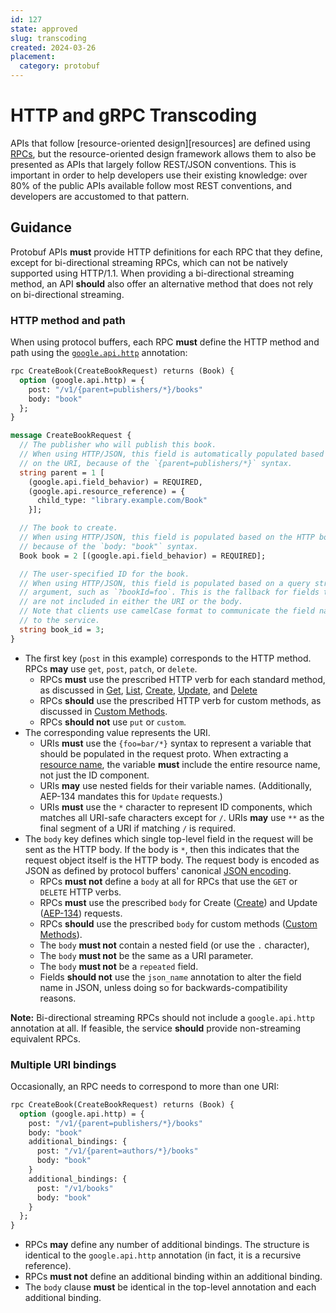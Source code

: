 ```yaml
---
id: 127
state: approved
slug: transcoding
created: 2024-03-26
placement:
  category: protobuf
---
```

# HTTP and gRPC Transcoding

APIs that follow [resource-oriented design][resources] are defined using
[RPCs][rpc], but the resource-oriented design framework allows them to also be
presented as APIs that largely follow REST/JSON conventions. This is important
in order to help developers use their existing knowledge: over 80% of the
public APIs available follow most REST conventions, and developers are
accustomed to that pattern.

## Guidance

Protobuf APIs **must** provide HTTP definitions for each RPC that they define, except
for bi-directional streaming RPCs, which can not be natively supported using
HTTP/1.1. When providing a bi-directional streaming method, an API **should**
also offer an alternative method that does not rely on bi-directional
streaming.

### HTTP method and path

When using protocol buffers, each RPC **must** define the HTTP method and path
using the [`google.api.http`][google.api.http] annotation:

```proto
rpc CreateBook(CreateBookRequest) returns (Book) {
  option (google.api.http) = {
    post: "/v1/{parent=publishers/*}/books"
    body: "book"
  };
}

message CreateBookRequest {
  // The publisher who will publish this book.
  // When using HTTP/JSON, this field is automatically populated based
  // on the URI, because of the `{parent=publishers/*}` syntax.
  string parent = 1 [
    (google.api.field_behavior) = REQUIRED,
    (google.api.resource_reference) = {
      child_type: "library.example.com/Book"
    }];

  // The book to create.
  // When using HTTP/JSON, this field is populated based on the HTTP body,
  // because of the `body: "book"` syntax.
  Book book = 2 [(google.api.field_behavior) = REQUIRED];

  // The user-specified ID for the book.
  // When using HTTP/JSON, this field is populated based on a query string
  // argument, such as `?bookId=foo`. This is the fallback for fields that
  // are not included in either the URI or the body.
  // Note that clients use camelCase format to communicate the field names
  // to the service.
  string book_id = 3;
}
```

- The first key (`post` in this example) corresponds to the HTTP method. RPCs
  **may** use `get`, `post`, `patch`, or `delete`.
  - RPCs **must** use the prescribed HTTP verb for each standard method, as
    discussed in [Get](/get), [List](/list), [Create](/create), [Update](/update), and
    [Delete](/delete)
  - RPCs **should** use the prescribed HTTP verb for custom methods, as
    discussed in [Custom Methods](/custom-methods).
  - RPCs **should not** use `put` or `custom`.
- The corresponding value represents the URI.
  - URIs **must** use the `{foo=bar/*}` syntax to represent a variable that
    should be populated in the request proto. When extracting a [resource
    name](/resource-paths), the variable **must** include the entire resource name, not
    just the ID component.
  - URIs **may** use nested fields for their variable names. (Additionally,
    AEP-134 mandates this for `Update` requests.)
  - URIs **must** use the `*` character to represent ID components, which
    matches all URI-safe characters except for `/`. URIs **may** use `**` as
    the final segment of a URI if matching `/` is required.
- The `body` key defines which single top-level field in the request will be
  sent as the HTTP body. If the body is `*`, then this indicates that the
  request object itself is the HTTP body. The request body is encoded as JSON
  as defined by protocol buffers' canonical [JSON encoding][json encoding].
  - RPCs **must not** define a `body` at all for RPCs that use the `GET` or
    `DELETE` HTTP verbs.
  - RPCs **must** use the prescribed `body` for Create ([Create](/create)) and Update
    ([AEP-134](/update)) requests.
  - RPCs **should** use the prescribed `body` for custom methods ([Custom Methods](custom-methods)).
  - The `body` **must not** contain a nested field (or use the `.` character),
  - The `body` **must not** be the same as a URI parameter.
  - The `body` **must not** be a `repeated` field.
  - Fields **should not** use the `json_name` annotation to alter the field
    name in JSON, unless doing so for backwards-compatibility reasons.

**Note:** Bi-directional streaming RPCs should not include a `google.api.http`
annotation at all. If feasible, the service **should** provide non-streaming
equivalent RPCs.

### Multiple URI bindings

Occasionally, an RPC needs to correspond to more than one URI:

```proto
rpc CreateBook(CreateBookRequest) returns (Book) {
  option (google.api.http) = {
    post: "/v1/{parent=publishers/*}/books"
    body: "book"
    additional_bindings: {
      post: "/v1/{parent=authors/*}/books"
      body: "book"
    }
    additional_bindings: {
      post: "/v1/books"
      body: "book"
    }
  };
}
```

- RPCs **may** define any number of additional bindings. The structure is
  identical to the `google.api.http` annotation (in fact, it is a recursive
  reference).
- RPCs **must not** define an additional binding within an additional binding.
- The `body` clause **must** be identical in the top-level annotation and each
  additional binding.

<!-- prettier-ignore-start -->
[json encoding]: https://developers.google.com/protocol-buffers/docs/proto3#json
[rpc]: https://en.wikipedia.org/wiki/Remote_procedure_call
[google.api.http]: https://buf.build/googleapis/googleapis/docs/main:google.api#google.api.Http
<!-- prettier-ignore-end -->
